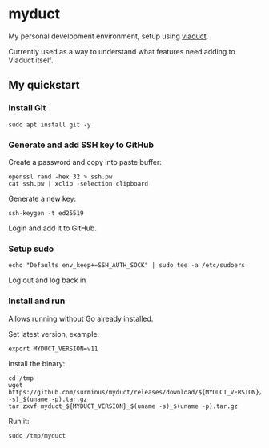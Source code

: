 # myduct

My personal development environment, setup using
[viaduct](https://github.com/surminus/viaduct).

Currently used as a way to understand what features need adding to Viaduct
itself.

## My quickstart

### Install Git

```
sudo apt install git -y
```

### Generate and add SSH key to GitHub

Create a password and copy into paste buffer:

```
openssl rand -hex 32 > ssh.pw
cat ssh.pw | xclip -selection clipboard
```

Generate a new key:

```
ssh-keygen -t ed25519
```

Login and add it to GitHub.

### Setup sudo

```
echo "Defaults env_keep+=SSH_AUTH_SOCK" | sudo tee -a /etc/sudoers
```

Log out and log back in

### Install and run

Allows running without Go already installed.

Set latest version, example:
```
export MYDUCT_VERSION=v11
```

Install the binary:

```
cd /tmp
wget https://github.com/surminus/myduct/releases/download/${MYDUCT_VERSION}/myduct_${MYDUCT_VERSION}_$(uname -s)_$(uname -p).tar.gz
tar zxvf myduct_${MYDUCT_VERSION}_$(uname -s)_$(uname -p).tar.gz
```

Run it:
```
sudo /tmp/myduct
```

